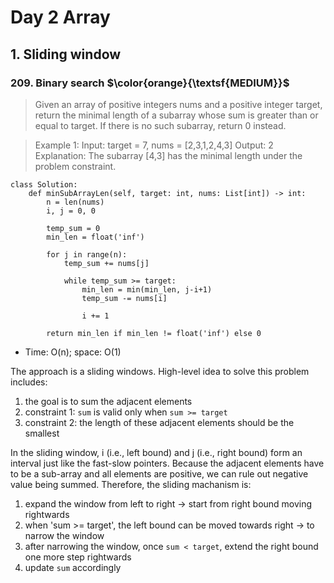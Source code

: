 # Day 2 Array

## 1. Sliding window
### 209. Binary search $\color{orange}{\textsf{MEDIUM}}$

> Given an array of positive integers nums and a positive integer target, return the minimal length of a subarray whose sum is greater than or equal to target. If there is no such subarray, return 0 instead.

> Example 1:
> Input: target = 7, nums = [2,3,1,2,4,3]
Output: 2
Explanation: The subarray [4,3] has the minimal length under the problem constraint.

```
class Solution:
    def minSubArrayLen(self, target: int, nums: List[int]) -> int:
        n = len(nums)
        i, j = 0, 0

        temp_sum = 0
        min_len = float('inf')

        for j in range(n):
            temp_sum += nums[j]

            while temp_sum >= target:
                min_len = min(min_len, j-i+1)
                temp_sum -= nums[i]

                i += 1

        return min_len if min_len != float('inf') else 0

```
- Time: O(n); space: O(1)

The approach is a sliding windows. 
High-level idea to solve this problem includes:
1. the goal is to sum the adjacent elements
2. constraint 1: `sum` is valid only when `sum >= target`
3. constraint 2: the length of these adjacent elements should be the smallest

In the sliding window, i (i.e., left bound) and j (i.e., right bound) form an interval just like the fast-slow 
   pointers. Because the adjacent elements have to be a sub-array and all elements are positive, we can rule out 
   negative value being summed. Therefore, the sliding machanism is:
1. expand the window from left to right -> start from right bound moving rightwards
2. when 'sum >= target', the left bound can be moved towards right -> to narrow the window
3. after narrowing the window, once `sum < target`, extend the right bound one more step rightwards
4. update `sum` accordingly



















